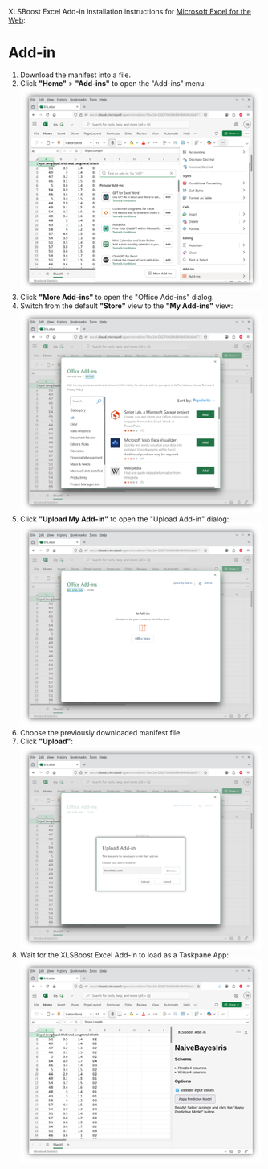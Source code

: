 XLSBoost Excel Add-in installation instructions for [Microsoft Excel for the Web](https://excel.cloud.microsoft/):

# Add-in #

1. Download the manifest into a file.
2. Click **"Home"** > **"Add-ins"** to open the "Add-ins" menu:
  ![Add-ins menu](images/installation_web/add_ins.png)
3. Click **"More Add-ins"** to open the "Office Add-ins" dialog.
4. Switch from the default **"Store"** view to the **"My Add-ins"** view:
  ![Store view of Office Add-ins dialog](images/installation_web/office_add_ins-store.png)
5. Click **"Upload My Add-in"** to open the "Upload Add-in" dialog:
  ![My Add-ins view of Office Add-ins](images/installation_web/office_add_ins-my_add_ins.png)
6. Choose the previously downloaded manifest file.
7. Click **"Upload"**:
  ![Upload dialog](images/installation_web/upload_add_in.png)
8. Wait for the XLSBoost Excel Add-in to load as a Taskpane App:
  ![Taskpane app](images/installation_web/taskpane_app.png)
